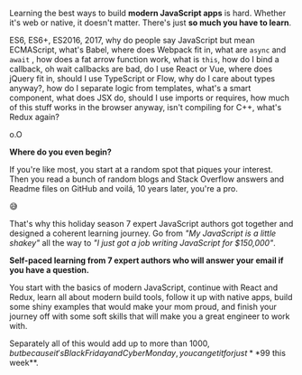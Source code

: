 Learning the best ways to build **modern JavaScript apps** is hard. Whether it's web or native, it doesn't matter. There's just **so much you have to learn**.

ES6, ES6+, ES2016, 2017, why do people say JavaScript but mean ECMAScript, what's Babel, where does Webpack fit in, what are `async` and `await` , how does a fat arrow function work, what is `this`, how do I bind a callback, oh wait callbacks are bad, do I use React or Vue, where does jQuery fit in, should I use TypeScript or Flow, why do I care about types anyway?, how do I separate logic from templates, what's a smart component, what does JSX do, should I use imports or requires, how much of this stuff works in the browser anyway, isn't compiling for C++, what's Redux again?

o.O

**Where do you even begin?**

If you're like most, you start at a random spot that piques your interest. Then you read a bunch of random blogs and Stack Overflow answers and Readme files on GitHub and voilá, 10 years later, you're a pro. 

😅

That's why this holiday season 7 expert JavaScript authors got together and designed a coherent learning journey. Go from *"My JavaScript is a little shakey"* all the way to *"I just got a job writing JavaScript for $150,000"*.

**Self-paced learning from 7 expert authors who will answer your email if you have a question.**

You start with the basics of modern JavaScript, continue with React and Redux, learn all about modern build tools, follow it up with native apps, build some shiny examples that would make your mom proud, and finish your journey off with some soft skills that will make you a great engineer to work with.

Separately all of this would add up to more than $1000, but because it's Black Friday and Cyber Monday, you can get it for just **$99 this week**.
